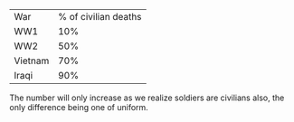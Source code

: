 <table>
<tbody>
<tr class="odd evenRow">
<td>War</td>
<td>% of civilian deaths</td>
</tr>
<tr class="even oddRow">
<td>WW1</td>
<td>10%</td>
</tr>
<tr class="odd evenRow">
<td>WW2</td>
<td>50%</td>
</tr>
<tr class="even oddRow">
<td>Vietnam</td>
<td>70%</td>
</tr>
<tr class="odd evenRow">
<td>Iraqi</td>
<td>90%</td>
</tr>
</tbody>
</table>

The number will only increase as we realize soldiers are civilians also, the only difference being one of uniform.

